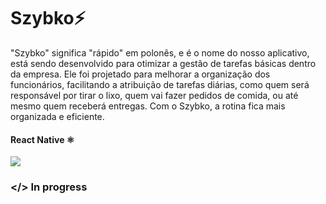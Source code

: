 # Szybko⚡

"Szybko" significa "rápido" em polonês, e é o nome do nosso aplicativo, está sendo desenvolvido para otimizar a gestão de tarefas básicas dentro da empresa. Ele foi projetado para melhorar a organização dos funcionários, facilitando a atribuição de tarefas diárias, como quem será responsável por tirar o lixo, quem vai fazer pedidos de comida, ou até mesmo quem receberá entregas. Com o Szybko, a rotina fica mais organizada e eficiente.

 #### React Native ⚛️
 
 <a href="https://skillicons.dev">
    <img src="https://skillicons.dev/icons?i=react,typescript,androidstudio" />
  </a>


### </> In progress

